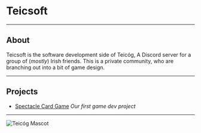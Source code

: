 # Teicsoft

***

## About 
Teicsoft is the software development side of Teicóg, A Discord server for a group of (_mostly_) Irish friends. 
This is a private community, who are branching out into a bit of game design.

***

## Projects
* [Spectacle Card Game](https://github.com/Teicsoft/SpectacleCardGame) _Our first game dev project_

***

![Teicóg Mascot](https://teicsoft.ie/images/Mascot/teicog_1.png)
